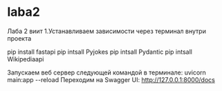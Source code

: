 # laba2
Лаба 2 виит
1.Устанавливаем зависимости через терминал внутри проекта

pip install fastapi
pip intsall Pyjokes
pip intsall Pydantic
pip intsall Wikipediaapi

Запускаем веб сервер следующей командой в терминале: uvicorn main:app --reload
Переходим на Swagger UI: http://127.0.0.1:8000/docs 

